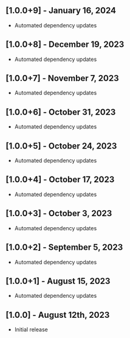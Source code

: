 ## [1.0.0+9] - January 16, 2024

* Automated dependency updates


## [1.0.0+8] - December 19, 2023

* Automated dependency updates


## [1.0.0+7] - November 7, 2023

* Automated dependency updates


## [1.0.0+6] - October 31, 2023

* Automated dependency updates


## [1.0.0+5] - October 24, 2023

* Automated dependency updates


## [1.0.0+4] - October 17, 2023

* Automated dependency updates


## [1.0.0+3] - October 3, 2023

* Automated dependency updates


## [1.0.0+2] - September 5, 2023

* Automated dependency updates


## [1.0.0+1] - August 15, 2023

* Automated dependency updates


## [1.0.0] - August 12th, 2023

* Initial release









